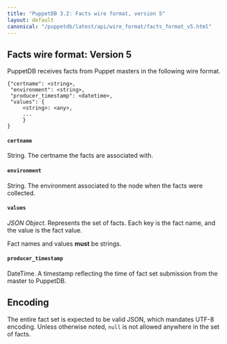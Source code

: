 ```yaml
---
title: "PuppetDB 3.2: Facts wire format, version 5"
layout: default
canonical: "/puppetdb/latest/api/wire_format/facts_format_v5.html"
---
```


## Facts wire format: Version 5

PuppetDB receives facts from Puppet masters in the following wire format.

    {"certname": <string>,
     "environment": <string>,
     "producer_timestamp": <datetime>,
     "values": {
         <string>: <any>,
         ...
         }
    }


#### `certname`

String. The certname the facts are associated with.

#### `environment`

String. The environment associated to the node when the facts were collected.

#### `values`

_JSON Object_. Represents the set of facts. Each key is the fact name, and the
value is the fact value.

Fact names and values **must** be strings.

#### `producer_timestamp`

DateTime. A timestamp reflecting the time of fact set submission from the master
to PuppetDB.

## Encoding

The entire fact set is expected to be valid JSON, which mandates UTF-8 encoding.
Unless otherwise noted, `null` is not allowed anywhere in the set of facts.
